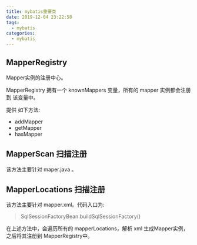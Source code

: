 ```yaml
---
title: mybatis重要类
date: 2019-12-04 23:22:58
tags: 
  - mybatis
categories:
  - mybatis
---
```


## MapperRegistry

Mapper实例的注册中心。

MapperRegistry 拥有一个 knownMappers 变量，所有的 mapper 实例都会注册到 该变量中。

提供 如下方法:

- addMapper
- getMapper
- hasMapper



## MapperScan 扫描注册

该方法主要针对 maper.java 。

## MapperLocations 扫描注册

该方法主要针对 mapper.xml。代码入口为:

> SqlSessionFactoryBean.buildSqlSessionFactory()

在上述方法中，会遍历所有的 mapperLocations，解析 xml 生成Mapper实例，之后将其注册到 MapperRegistry中。